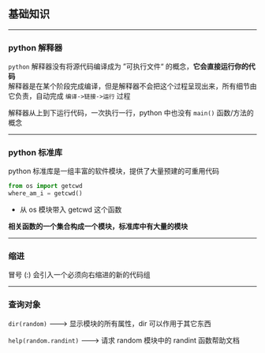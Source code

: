 ## 基础知识
---
### python 解释器
`python` 解释器没有将源代码编译成为 ”可执行文件“ 的概念，**它会直接运行你的代码**    
解释器是在某个阶段完成编译，但是解释器不会把这个过程呈现出来，所有细节由它负责，自动完成 `编译->链接->运行` 过程

解释器从上到下运行代码，一次执行一行，python 中也没有 `main()` 函数/方法的概念

---
### python 标准库
python 标准库是一组丰富的软件模块，提供了大量预建的可重用代码
  ```python
  from os import getcwd
  where_am_i = getcwd()
  ```
  - 从 os 模块带入 getcwd 这个函数

**相关函数的一个集合构成一个模块，标准库中有大量的模块**  

---

### 缩进

冒号 (:) 会引入一个必须向右缩进的新的代码组

---

### 查询对象
`dir(random)`  ---> 显示模块的所有属性，dir 可以作用于其它东西  

`help(random.randint)` --->  请求 random 模块中的 randint 函数帮助文档